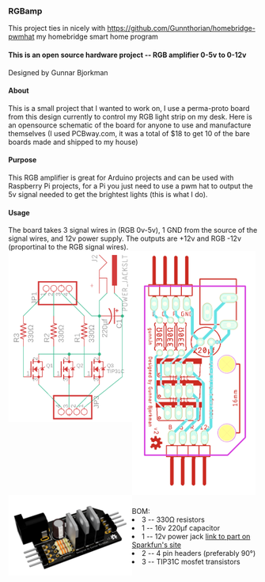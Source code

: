 <!--
Title: RGB amplifier
Description: RGB amplifier used with Arduino or Raspberry Pi to control 12v LED light strips.
Author: Gunnar Bjorkman
-->

<h3>RGBamp</h3>

This project ties in nicely with https://github.com/Gunnthorian/homebridge-pwmhat my homebridge smart home program

<h4>This is an open source hardware project -- RGB amplifier 0-5v to 0-12v</h4>

Designed by Gunnar Bjorkman

<h4>About</h4>
This is a small project that I wanted to work on, I use a perma-proto board from this design currently to control my RGB light strip on my desk. Here is an opensource schematic of the board for anyone to use and manufacture themselves (I used PCBway.com, it was a total of $18 to get 10 of the bare boards made and shipped to my house)

<h4>Purpose</h4>
This RGB amplifier is great for Arduino projects and can be used with Raspberry Pi projects, for a Pi you just need to use a pwm hat to output the 5v signal needed to get the brightest lights (this is what I do).

<h4>Usage</h4>
The board takes 3 signal wires in (RGB 0v-5v), 1 GND from the source of the signal wires, and 12v power supply. The outputs are +12v and RGB -12v (proportinal to the RGB signal wires).

<div style="height:500px">
  <img src="https://raw.githubusercontent.com/Gunnthorian/RGBamp/master/schematic.png" width="250" style="float:left">
  <img src="https://raw.githubusercontent.com/Gunnthorian/RGBamp/master/board.png" width="250" style="float:left">
  <img src="https://raw.githubusercontent.com/Gunnthorian/RGBamp/master/render.png" width="250" style="float:left">
</div>
<br>
<div style="width:500px">
  BOM:
  <li>3 -- 330Ω resistors</li>
  <li>1 -- 16v 220µf capacitor</li>
  <li>1 -- 12v power jack <a href="https://www.sparkfun.com/products/119">link to part on Sparkfun's site</a></li>
  <li>2 -- 4 pin headers (preferably 90°)</li>
  <li>3 -- TIP31C mosfet transistors</li>
  </div>
